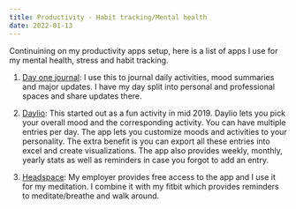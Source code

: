 ```yaml
---
title: Productivity - Habit tracking/Mental health
date: 2022-01-13
---
```


Continuining on my productivity apps setup, here is a list of apps I use for my mental health, stress and habit tracking. 

1. [Day one journal](https://dayoneapp.com): I use this to journal daily activities, mood summaries and major updates. I have my day split into personal and professional spaces and share updates there.

2. [Daylio](https://daylio.net): This started out as a fun activity in mid 2019. Daylio lets you pick your overall mood and the corresponding activity. You can have multiple entries per day. The app lets you customize moods and activities to your personality. The extra benefit is you can export all these entries into excel and create visualizations. The app also provides weekly, monthly, yearly stats as well as reminders in case you forgot to add an entry. 

3. [Headspace](https://www.headspace.com): My employer provides free access to the app and I use it for my meditation. I combine it with my fitbit which provides reminders to meditate/breathe and walk around. 